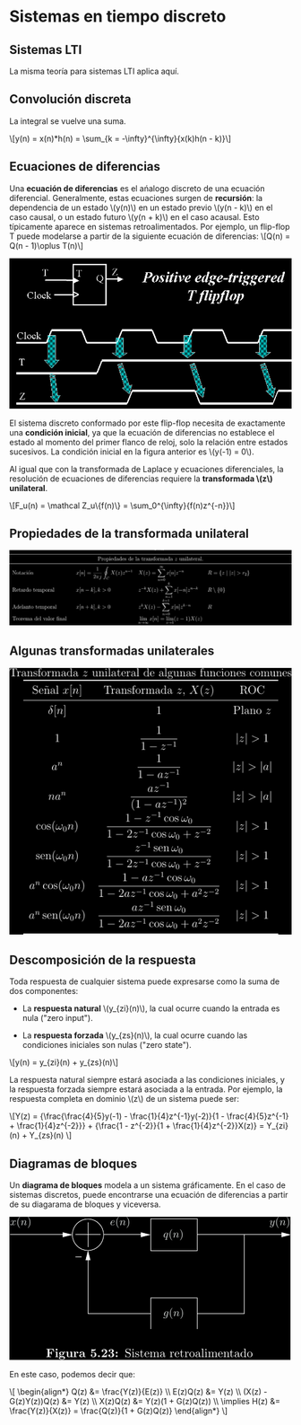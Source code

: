 # Sistemas en tiempo discreto

## Sistemas LTI

La misma teoría para sistemas LTI aplica aquí.

## Convolución discreta

La integral se vuelve una suma.

\\[y(n) = x(n)*h(n) = \sum_{k = -\infty}^{\infty}{x(k)h(n - k)}\\]

## Ecuaciones de diferencias

Una **ecuación de diferencias** es el ańalogo discreto de una ecuación
diferencial. Generalmente, estas ecuaciones surgen de **recursión**: la
dependencia de un estado \\(y(n)\\) en un estado previo \\(y(n - k)\\) en el
caso causal, o un estado futuro \\(y(n + k)\\) en el caso acausal. Esto
típicamente aparece en sistemas retroalimentados. Por ejemplo, un flip-flop T
puede modelarse a partir de la siguiente ecuación de diferencias:
\\[Q(n) = Q(n - 1)\oplus T(n)\\]

![](img/ff-t.gif)

El sistema discreto conformado por este flip-flop necesita de exactamente una
**condición inicial**, ya que la ecuación de diferencias no establece el estado
al momento del primer flanco de reloj, solo la relación entre estados sucesivos.
La condición inicial en la figura anterior es \\(y(-1) = 0\\).

Al igual que con la transformada de Laplace y ecuaciones diferenciales, la
resolución de ecuaciones de diferencias requiere la **transformada \\(z\\)
unilateral**.

\\[F_u(n) = \mathcal Z_u\\{f(n)\\} = \sum_0^{\infty}{f(n)z^{-n}}\\]

## Propiedades de la transformada unilateral

![](img/propiedades-unilateral.png)

## Algunas transformadas unilaterales

![](img/tabla-unilateral.png)

## Descomposición de la respuesta

Toda respuesta de cualquier sistema puede expresarse como la suma de dos
componentes:

- La **respuesta natural** \\(y_{zi}(n)\\), la cual ocurre cuando la
  entrada es nula ("zero input").

- La **respuesta forzada** \\(y_{zs}(n)\\), la cual ocurre cuando las
  condiciones iniciales son nulas ("zero state").

\\[y(n) = y_{zi}(n) + y_{zs}(n)\\]

La respuesta natural siempre estará asociada a las condiciones iniciales, y la
respuesta forzada siempre estará asociada a la entrada. Por ejemplo, la
respuesta completa en dominio \\(z\\) de un sistema puede ser:

\\[Y(z) = {\frac{\frac{4}{5}y(-1) - \frac{1}{4}z^{-1}y(-2)}{1 - \frac{4}{5}z^{-1} + \frac{1}{4}z^{-2}}} + {\frac{1 - z^{-2}}{1 + \frac{1}{4}z^{-2}}X(z)} = Y_{zi}(n) + Y_{zs}(n) \\]

## Diagramas de bloques

Un **diagrama de bloques** modela a un sistema gráficamente. En el caso de
sistemas discretos, puede encontrarse una ecuación de diferencias a partir de
su diagarama de bloques y viceversa.

![](img/retroalimentacion.png)

En este caso, podemos decir que:

\\[
\begin{align*}
Q(z) &= \frac{Y(z)}{E(z)} \\\\
E(z)Q(z) &= Y(z) \\\\
(X(z) - G(z)Y(z))Q(z) &= Y(z) \\\\
X(z)Q(z) &= Y(z)(1 + G(z)Q(z)) \\\\
\implies H(z) &= \frac{Y(z)}{X(z)} = \frac{Q(z)}{1 + G(z)Q(z)}
\end{align*}
\\]
